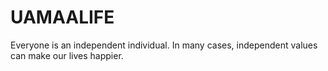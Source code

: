 # UAMAALIFE
Everyone is an independent individual. In many cases, independent values can make our lives happier.
